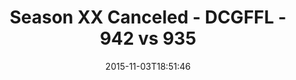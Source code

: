 ---
title: Season XX Canceled - DCGFFL - 942 vs 935
teams_score:
- team: 942
  score: 35
- team: 935
  score: 35
mvp: Matt Gander (Red), Enrique Perez (Urine)
game-ball: ''
sportsperson: ''
season: 11
week: 7
date: '2015-11-03T18:51:46'
pageid: season-11-week-7-942-vs-935
---